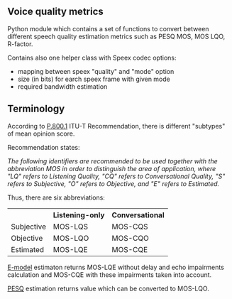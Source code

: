 Voice quality metrics
-----------------------

Python module which contains a set of functions to convert between different
speech quality estimation metrics such as PESQ MOS, MOS LQO, R-factor.

Contains also one helper class with Speex codec options:

  - mapping between speex "quality" and "mode" option
  - size (in bits) for earch speex frame with given mode
  - required bandwidth estimation

Terminology
-------------

According to [P.800.1][1] ITU-T Recommendation, there is different "subtypes"
of mean opinion score.

Recommendation states:

<cite>
The following identifiers are recommended to be used together with the
abbreviation MOS in order to distinguish the area of application, where "LQ"
refers to Listening Quality, "CQ" refers to Conversational Quality, "S" refers to
Subjective, "O" refers to Objective, and "E" refers to Estimated.
</cite>

Thus, there are six abbreviations:

<table>
<tr>
	<th></th><th>Listening-only</th><th>Conversational</th>
</tr>
<tr>
	<td>Subjective</td><td>MOS-LQS</td><td>MOS-CQS</td>
</tr>
<tr>
	<td>Objective</td><td>MOS-LQO</td><td>MOS-CQO</td>
</tr>
<tr>
	<td>Estimated</td><td>MOS-LQE</td><td>MOS-CQE</td>
</tr>
</table>

[E-model][2] estimaton returns MOS-LQE without delay and echo impairments
calculation and  MOS-CQE with these impairments taken into account.

[PESQ][3] estimation returns value which can be converted to MOS-LQO.


[1]: http://www.itu.int/rec/T-REC-P.800.1/en "P.800.1. Mean Opinion Score (MOS) terminology"
[2]: http://www.itu.int/rec/T-REC-G.107/en "G.107. The E-model: a computational model for use in transmission planning"
[3]: http://www.itu.int/rec/T-REC-P.862/en "P.862. Perceptual evaluation of speech quality (PESQ)"
